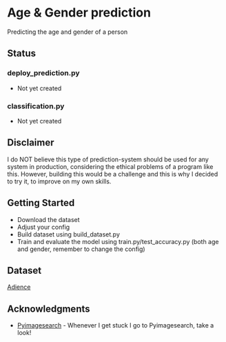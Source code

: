 # Age & Gender prediction

Predicting the age and gender of a person

## Status

### deploy_prediction.py
* Not yet created

### classification.py
* Not yet created

## Disclaimer

I do NOT believe this type of prediction-system should be used for any system in production, considering the ethical problems of a program like this. However, building this would be a challenge and this is why I decided to try it, to improve on my own skills.

## Getting Started

* Download the dataset
* Adjust your config
* Build dataset using build_dataset.py
* Train and evaluate the model using train.py/test_accuracy.py (both age and gender, remember to change the config)

## Dataset

[Adience](https://talhassner.github.io/home/projects/Adience/Adience-data.html)

## Acknowledgments

* [Pyimagesearch](https://www.pyimagesearch.com/) - Whenever I get stuck I go to Pyimagesearch, take a look!

